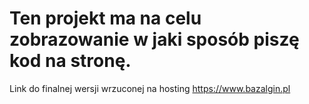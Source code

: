# Ten projekt ma na celu zobrazowanie w jaki sposób piszę kod na stronę. 

Link do finalnej wersji wrzuconej na hosting https://www.bazalgin.pl
